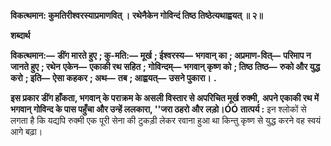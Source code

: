 **विकत्थमान: कुमतिरीश्वरस्याप्रमाणवित् ।** **रथेनैकेन गोविन्दं तिष्ठ तिष्ठेत्यथाह्वयत् ॥ २॥** 

**शब्दार्थ** 

**विकत्थमान:—** **डींग मारते हुए** **; कु-मति:—** **मूर्ख** **; ईश्वरस्य—** **भगवान् का** **; अप्रमाण-वित्—** **परिमाप न जानते हुए** **; रथेन** **एकेन—** **एकाकी रथ सहित** **; गोविन्दम्—** **भगवान् कृष्ण को** **; तिष्ठ तिष्ठ—** **रुको और युद्ध करो** **; इति—** **ऐसा कहकर** **; अथ—** **तब** **; आह्वयत्—** **उसने पुकारा।** **.** 

**इस प्रकार डींग हाँकता, भगवान् के पराक्रम के असली विस्तार से अपरिचित मूर्ख रुक्मी,** **अपने एकाकी रथ में भगवान् गोविन्द के पास पहुँचा और उन्हें ललकारा, ''जरा ठहरो और** **लड़ो।ÓÓ** **तात्पर्य :** इन श्लोकों से लगता है कि यद्यपि रुक्मी एक पूरी सेना की टुकड़ी लेकर रवाना हुआ था किन्तु कृष्ण से युद्ध करने वह स्वयं आगे बढ़ा।  